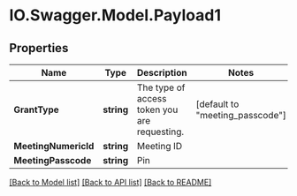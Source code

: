 # IO.Swagger.Model.Payload1
## Properties

Name | Type | Description | Notes
------------ | ------------- | ------------- | -------------
**GrantType** | **string** | The type of access token you are requesting. | [default to "meeting_passcode"]
**MeetingNumericId** | **string** | Meeting ID | 
**MeetingPasscode** | **string** | Pin | 

[[Back to Model list]](../README.md#documentation-for-models) [[Back to API list]](../README.md#documentation-for-api-endpoints) [[Back to README]](../README.md)

